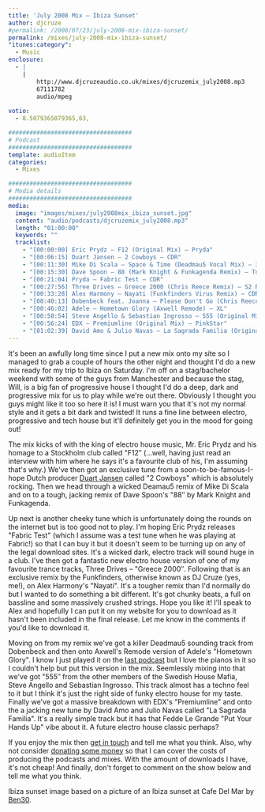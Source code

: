 ```yaml
---
title: 'July 2008 Mix – Ibiza Sunset'
author: djcruze
#permalink: /2008/07/23/july-2008-mix-ibiza-sunset/
permalink: /mixes/july-2008-mix-ibiza-sunset/
"itunes:category":
  - Music
enclosure:
  - |
    |
        http://www.djcruzeaudio.co.uk/mixes/djcruzemix_july2008.mp3
        67111782
        audio/mpeg
        
votio:
  - 8.5079365079365,63,

###################################
# Podcast
###################################
template: audioItem
categories:
  - Mixes

###################################
# Media details
###################################
media:
  image: "images/mixes/july2008mix_ibiza_sunset.jpg"
  content: "audio/podcasts/djcruzemix_july2008.mp3"
  length: "01:00:00"
  keywords: ""
  tracklist:
    - "[00:00:00] Eric Prydz – F12 (Original Mix) – Pryda"
    - "[00:06:15] Duart Jansen – 2 Cowboys – CDR"
    - "[00:11:30] Mike Di Scala – Space & Time (Deadmau5 Vocal Mix) – 3Beat Blue"
    - "[00:15:30] Dave Spoon – 88 (Mark Knight & Funkagenda Remix) – Toolroom Records"
    - "[00:21:04] Pryda – Fabric Test – CDR"
    - "[00:27:56] Three Drives – Greece 2000 (Chris Reece Remix) – S2 Records"
    - "[00:33:28] Alex Harmony – Nayati (Funkfinders Virus Remix) – CDR"
    - "[00:40:13] Dobenbeck feat. Joanna – Please Don't Go (Chris Reece Too Late Remix) – Sirup Music"
    - "[00:46:02] Adele – Hometown Glory (Axwell Remode) – XL"
    - "[00:50:54] Steve Angello & Sebastian Ingrosso – 555 (Original Mix) – Refune"
    - "[00:56:24] EDX – Premiumline (Original Mix) – PinkStar"
    - "[01:02:39] David Amo & Julio Navas – La Sagrada Familia (Original Mix) – Lowered Recordings"
---
```


It's been an awfully long time since I put a new mix onto my site so I managed to grab a couple of hours the other night and thought I'd do a new mix ready for my trip to Ibiza on Saturday. I'm off on a stag/bachelor weekend with some of the guys from Manchester and because the stag, Will, is a big fan of progressive house I thought I'd do a deep, dark and progressive mix for us to play while we're out there. Obviously I thought you guys might like it too so here it is! I must warn you that it's not my normal style and it gets a bit dark and twisted! It runs a fine line between electro, progressive and tech house but it'll definitely get you in the mood for going out!

The mix kicks of with the king of electro house music, Mr. Eric Prydz and his homage to a Stockholm club called "F12&#8243; (...well, having just read an interview with him where he says it's a favourite club of his, I'm assuming that's why.) We've then got an exclusive tune from a soon-to-be-famous-I-hope Dutch producer [Duart Jansen][2] called "2 Cowboys" which is absolutely rocking. Then we head through a wicked Deamau5 remix of Mike Di Scala and on to a tough, jacking remix of Dave Spoon's "88&#8243; by Mark Knight and Funkagenda.

Up next is another cheeky tune which is unfortunately doing the rounds on the internet but is too good not to play. I'm hoping Eric Prydz releases "Fabric Test" (which I assume was a test tune when he was playing at Fabric!) so that I can buy it but it doesn't seem to be turning up on any of the legal download sites. It's a wicked dark, electro track will sound huge in a club. I've then got a fantastic new electro house version of one of my favourite trance tracks, Three Drives – "Greece 2000&#8243;. Following that is an exclusive remix by the Funkfinders, otherwise known as DJ Cruze (yes, me!), on Alex Harmony's "Nayati". It's a tougher remix than I'd normally do but I wanted to do something a bit different. It's got chunky beats, a full on bassline and some massively crushed strings. Hope you like it! I'll speak to Alex and hopefully I can put it on my website for you to download as it hasn't been included in the final release. Let me know in the comments if you'd like to download it.

Moving on from my remix we've got a killer Deadmau5 sounding track from Dobenbeck and then onto Axwell's Remode version of Adele's "Hometown Glory". I know I just played it on the [last podcast][3] but I love the pianos in it so I couldn't help but put this version in the mix. Seemlessly mixing into that we've got "555&#8243; from the other members of the Swedish House Mafia, Steve Angello and Sebastian Ingrosso. This track almost has a techno feel to it but I think it's just the right side of funky electro house for my taste. Finally we've got a massive breakdown with EDX's "Premiumline" and onto the a jacking new tune by David Amo and Julio Navas called "La Sagrada Familia". It's a really simple track but it has that Fedde Le Grande "Put Your Hands Up" vibe about it. A future electro house classic perhaps?

If you enjoy the mix then [get in touch][4] and tell me what you think. Also, why not consider [donating some money][5] so that I can cover the costs of producing the podcasts and mixes. With the amount of downloads I have, it's not cheap! And finally, don't forget to comment on the show below and tell me what you think.

Ibiza sunset image based on a picture of an Ibiza sunset at Cafe Del Mar by [Ben30][8].

 [1]: http://www.djcruze.co.uk/cms/wp-content/uploads/2008/07/july2008mix_ibiza_sunset.jpg
 [2]: http://www.myspace.com/duartjansen
 [3]: http://www.djcruze.co.uk/cms/2008/07/20/episode-41-neon-lights/
 [4]: /cms/contact/
 [5]: http://www.dreamhost.com/donate.cgi?id=8244
 [6]: http://www.djcruze.co.uk/cms/wp-content/DownloadButton.gif
 [7]: http://www.djcruzeaudio.co.uk/mixes/djcruzemix_july2008.mp3
 [8]: http://www.flickr.com/photos/ben30/14215189/